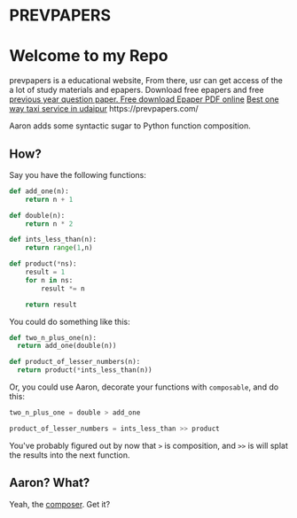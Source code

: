 # PREVPAPERS
<h1>Welcome to my Repo</h1>
prevpapers is a educational website, From there, usr can get access of the a lot of study materials and epapers. 
Download free epapers and free <a href="https://prevpapers.com/">previous year question paper. </a>
<a href="https://epapers.prevpapers.com/">Free download Epaper PDF online</a>
<a href="http://mateshwarionewaytaxi.in/">Best one way taxi service in udaipur</a>
https://prevpapers.com/


Aaron adds some syntactic sugar to Python function composition.

## How?

Say you have the following functions:

```python
def add_one(n):
    return n + 1

def double(n):
    return n * 2

def ints_less_than(n):
    return range(1,n)

def product(*ns):
    result = 1
    for n in ns:
        result *= n

    return result
```

You could do something like this:

```python
def two_n_plus_one(n):
  return add_one(double(n))

def product_of_lesser_numbers(n):
  return product(*ints_less_than(n))
```

Or, you could use Aaron, decorate your functions with `composable`, and do this:

```python
two_n_plus_one = double > add_one

product_of_lesser_numbers = ints_less_than >> product
```

You've probably figured out by now that `>` is composition, and `>>` is will
splat the results into the next function.

## Aaron? What?

Yeah, the [composer](http://en.wikipedia.org/wiki/Aaron_Copland). Get it?
